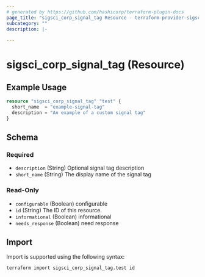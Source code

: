 ```yaml
---
# generated by https://github.com/hashicorp/terraform-plugin-docs
page_title: "sigsci_corp_signal_tag Resource - terraform-provider-sigsci"
subcategory: ""
description: |-
  
---
```


# sigsci_corp_signal_tag (Resource)



## Example Usage

```terraform
resource "sigsci_corp_signal_tag" "test" {
  short_name  = "example-signal-tag"
  description = "An example of a custom signal tag"
}
```

<!-- schema generated by tfplugindocs -->
## Schema

### Required

- `description` (String) Optional signal tag description
- `short_name` (String) The display name of the signal tag

### Read-Only

- `configurable` (Boolean) configurable
- `id` (String) The ID of this resource.
- `informational` (Boolean) informational
- `needs_response` (Boolean) need response

## Import

Import is supported using the following syntax:

```shell
terraform import sigsci_corp_signal_tag.test id
```
